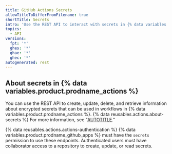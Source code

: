 ```yaml
---
title: GitHub Actions Secrets
allowTitleToDifferFromFilename: true
shortTitle: Secrets
intro: 'Use the REST API to interact with secrets in {% data variables.product.prodname_actions %}.'
topics:
  - API
versions:
  fpt: '*'
  ghes: '*'
  ghae: '*'
  ghec: '*'
autogenerated: rest
---
```


## About secrets in {% data variables.product.prodname_actions %}

You can use the REST API to create, update, delete, and retrieve information about encrypted secrets that can be used in workflows in {% data variables.product.prodname_actions %}. {% data reusables.actions.about-secrets %} For more information, see "[AUTOTITLE](/actions/security-guides/encrypted-secrets)."

{% data reusables.actions.actions-authentication %} {% data variables.product.prodname_github_apps %} must have the `secrets` permission to use these endpoints. Authenticated users must have collaborator access to a repository to create, update, or read secrets.


<!-- Content after this section is automatically generated -->
